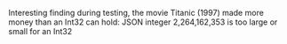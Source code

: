 Interesting finding during testing, the movie Titanic (1997) made more money than an Int32 can hold:
    JSON integer 2,264,162,353 is too large or small for an Int32